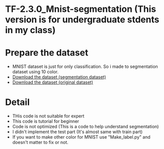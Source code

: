 # TF-2.3.0_Mnist-segmentation (This version is for undergraduate stdents in my class)

# Prepare the dataset
* MNIST dataset is just for only classification. So i made to segmentation dataset using 10 color.
* [Download the dataset (segmentation dataset)](https://drive.google.com/file/d/1XphUCiGZMZF-Cho5hxoOxyJMueq_50TI/view?usp=sharing)
* [Download the dataset (original dataset)](https://drive.google.com/file/d/1HxigK8sClUycOWs3Oz8yUJfvoh5JAnRL/view?usp=sharing)

# Detail
* THis code is not suitable for expert
* This code is tutorial for beginner
* Code is not optimized (This is a code to help understand segmentation)
* I didn't implement the test part (It's almost same with train part)
* If you want to make other color for MNIST use "Make_label.py" and doesn't matter to fix or not.
